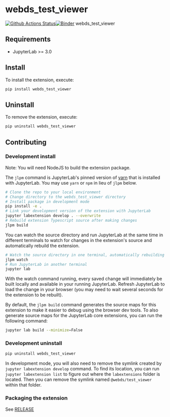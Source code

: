 # webds_test_viewer

[![Github Actions Status](https://github.com/nilcyttocs/webds_test_viewer/workflows/Build/badge.svg)](https://github.com/nilcyttocs/webds_test_viewer/actions/workflows/build.yml)[![Binder](https://mybinder.org/badge_logo.svg)](https://mybinder.org/v2/gh/nilcyttocs/webds_test_viewer/main?urlpath=lab)
webds_test_viewer

## Requirements

- JupyterLab >= 3.0

## Install

To install the extension, execute:

```bash
pip install webds_test_viewer
```

## Uninstall

To remove the extension, execute:

```bash
pip uninstall webds_test_viewer
```

## Contributing

### Development install

Note: You will need NodeJS to build the extension package.

The `jlpm` command is JupyterLab's pinned version of
[yarn](https://yarnpkg.com/) that is installed with JupyterLab. You may use
`yarn` or `npm` in lieu of `jlpm` below.

```bash
# Clone the repo to your local environment
# Change directory to the webds_test_viewer directory
# Install package in development mode
pip install -e .
# Link your development version of the extension with JupyterLab
jupyter labextension develop . --overwrite
# Rebuild extension Typescript source after making changes
jlpm build
```

You can watch the source directory and run JupyterLab at the same time in different terminals to watch for changes in the extension's source and automatically rebuild the extension.

```bash
# Watch the source directory in one terminal, automatically rebuilding when needed
jlpm watch
# Run JupyterLab in another terminal
jupyter lab
```

With the watch command running, every saved change will immediately be built locally and available in your running JupyterLab. Refresh JupyterLab to load the change in your browser (you may need to wait several seconds for the extension to be rebuilt).

By default, the `jlpm build` command generates the source maps for this extension to make it easier to debug using the browser dev tools. To also generate source maps for the JupyterLab core extensions, you can run the following command:

```bash
jupyter lab build --minimize=False
```

### Development uninstall

```bash
pip uninstall webds_test_viewer
```

In development mode, you will also need to remove the symlink created by `jupyter labextension develop`
command. To find its location, you can run `jupyter labextension list` to figure out where the `labextensions`
folder is located. Then you can remove the symlink named `@webds/test_viewer` within that folder.

### Packaging the extension

See [RELEASE](RELEASE.md)
